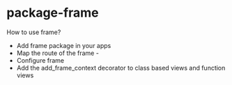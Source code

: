 # package-frame

How to use frame?
 - Add frame package in your apps
 - Map the route of the frame -
 - Configure frame
 - Add the add_frame_context decorator to class based views and function views